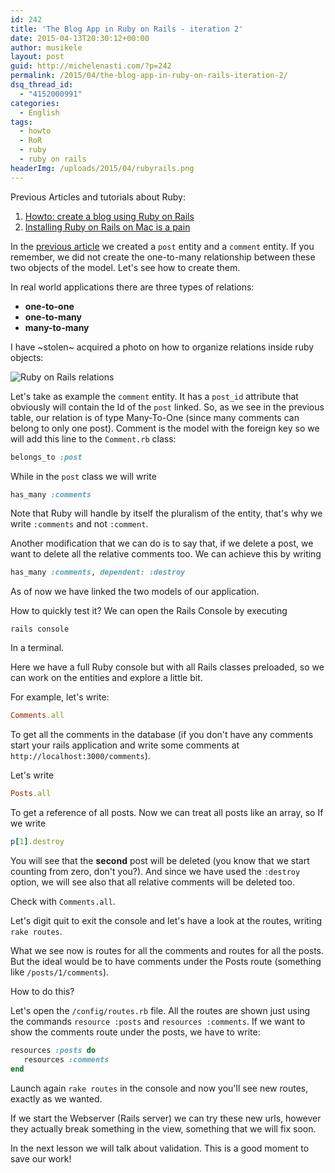 ```yaml
---
id: 242
title: 'The Blog App in Ruby on Rails - iteration 2'
date: 2015-04-13T20:30:12+00:00
author: musikele
layout: post
guid: http://michelenasti.com/?p=242
permalink: /2015/04/the-blog-app-in-ruby-on-rails-iteration-2/
dsq_thread_id:
  - "4152000991"
categories:
  - English
tags:
  - howto
  - RoR
  - ruby
  - ruby on rails
headerImg: /uploads/2015/04/rubyrails.png
---
```

Previous Articles and tutorials about Ruby:

  1. [Howto: create a blog using Ruby on Rails](http://michelenasti.com/2015/03/howto-create-a-blog-with-ruby-on-rails/)
  2. [Installing Ruby on Rails on Mac is a pain](http://michelenasti.com/2015/03/installing-ruby-on-rails-on-mac-10-10-is-a-pain/)

In the [previous article](http://michelenasti.com/2015/03/howto-create-a-blog-with-ruby-on-rails/) we created a `post` entity and a `comment` entity. If you remember, we did not create the one-to-many relationship between these two objects of the model. Let's see how to create them.

In real world applications there are three types of relations:

* **one-to-one**
* **one-to-many**
* **many-to-many**

I have ~stolen~ acquired a photo on how to organize relations inside ruby objects:

![Ruby on Rails relations](/uploads/2015/04/rubyrelations.png)

Let's take as example the `comment` entity. It has a `post_id` attribute that obviously will contain the Id of the `post` linked. So, as we see in the previous table, our relation is of type Many-To-One (since many comments can belong to only one post). Comment is the model with the foreign key so we will add this line to the `Comment.rb` class:

```ruby
belongs_to :post
```

While in the `post` class we will write

```ruby
has_many :comments
```

Note that Ruby will handle by itself the pluralism of the entity, that's why we write `:comments` and not `:comment`.

Another modification that we can do is to say that, if we delete a post, we want to delete all the relative comments too. We can achieve this by writing

```ruby
has_many :comments, dependent: :destroy
```

As of now we have linked the two models of our application.

How to quickly test it? We can open the Rails Console by executing

```shell
rails console
```

In a terminal.

Here we have a full Ruby console but with all Rails classes preloaded, so we can work on the entities and explore a little bit.

For example, let's write:

```ruby
Comments.all
```

To get all the comments in the database (if you don't have any comments start your rails application and write some comments at `http://localhost:3000/comments`).

Let's write

```ruby
Posts.all
```

To get a reference of all posts. Now we can treat all posts like an array, so If we write

```ruby
p[1].destroy
```

You will see that the **second** post will be deleted (you know that we start counting from zero, don't you?). And since we have used the `:destroy` option, we will see also that all relative comments will be deleted too.

Check with `Comments.all`.

Let's digit quit to exit the console and let's have a look at the routes, writing `rake routes`.

What we see now is routes for all the comments and routes for all the posts. But the ideal would be to have comments under the Posts route (something like `/posts/1/comments`).

How to do this?

Let's open the `/config/routes.rb` file. All the routes are shown just using the commands `resource :posts` and `resources :comments`. If we want to show the comments route under the posts, we have to write:

```ruby
resources :posts do
   resources :comments
end
```

Launch again `rake routes` in the console and now you'll see new routes, exactly as we wanted.

If we start the Webserver (Rails server) we can try these new urls, however they actually break something in the view, something that we will fix soon.

In the next lesson we will talk about validation. This is a good moment to save our work!
